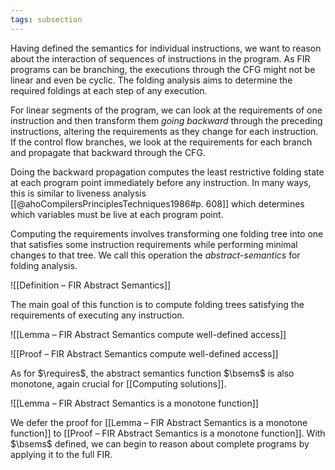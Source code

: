 ```yaml
---
tags: subsection
---
```


Having defined the semantics for individual instructions, we want to reason about the interaction of sequences of instructions in the program. As FIR programs can be branching, the executions through the CFG might not be linear and even be cyclic. The folding analysis aims to determine the required foldings at each step of any execution.

For linear segments of the program, we can look at the requirements of one instruction and then transform them _going backward_ through the preceding instructions, altering the requirements as they change for each instruction. If the control flow branches, we look at the requirements for each branch and propagate that backward through the CFG.

Doing the backward propagation computes the least restrictive folding state at each program point immediately before any instruction. In many ways, this is similar to liveness analysis [[@ahoCompilersPrinciplesTechniques1986#p. 608]] which determines which variables must be live at each program point.

Computing the requirements involves transforming one folding tree into one that satisfies some instruction requirements while performing minimal changes to that tree. We call this operation the _abstract-semantics_ for folding analysis.

![[Definition – FIR Abstract Semantics]]

The main goal of this function is to compute folding trees satisfying the requirements of executing any instruction.

![[Lemma – FIR Abstract Semantics compute well-defined access]]

![[Proof – FIR Abstract Semantics compute well-defined access]]

As for $\requires$, the abstract semantics function $\bsems$ is also monotone, again crucial for [[Computing solutions]].

![[Lemma – FIR Abstract Semantics is a monotone function]]

We defer the proof for [[Lemma – FIR Abstract Semantics is a monotone function]] to [[Proof – FIR Abstract Semantics is a monotone function]]. With $\bsems$ defined, we can begin to reason about complete programs by applying it to the full FIR.
